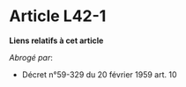 # Article L42-1

**Liens relatifs à cet article**

_Abrogé par_:

  - Décret n°59-329 du 20 février 1959 art. 10
